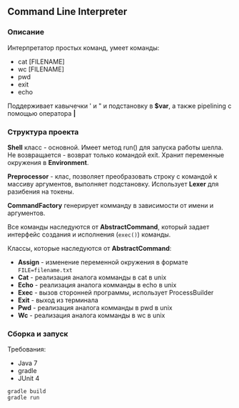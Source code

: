 ## Command Line Interpreter

### Описание
Интерпретатор простых команд, умеет команды:
* cat [FILENAME]
* wc [FILENAME]
* pwd
* exit
* echo

Поддерживает кавычечки \' и \" и подстановку в **$var**, а также pipelining с помощью оператора **|**

### Структура проекта
**Shell** класс - основной. Имеет метод run() для запуска работы шелла. 
Не возвращается - возврат только командой exit. Хранит переменные окружения в **Environment**.

**Preprocessor** - клас, позволяет преобразовать строку с командой к массиву аргументов, 
выполняет подстановку. Использует **Lexer** для разибения на токены.

**CommandFactory** генерирует комманду в зависимости от имени и аргументов.

Все команды наследуются от **AbstractCommand**, который задает интерфейс создания и исполнения
(`exec()`) команды. 

Классы, которые наследуются от **AbstractCommand**:
* **Assign** - изменение переменной окружения в формате `FILE=filename.txt`
* **Cat** - реализация аналога комманды в cat в unix
* **Echo** - реализация аналога комманды в echo в unix
* **Exec** - вызов сторонней программы, использует ProcessBuilder
* **Exit** - выход из терминала
* **Pwd**  - реализация аналога комманды в pwd в unix
* **Wc** - реализация аналога комманды в wc в unix

### Сборка и запуск
Требования:
* Java 7
* gradle
* JUnit 4

```
gradle build
gradle run
```